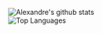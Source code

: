 ![Alexandre's github stats](https://github-readme-stats.vercel.app/api?username=alfarias&count_private=true&show_icons=true&theme=gruvbox)<br>
![Top Languages](https://github-readme-stats.vercel.app/api/top-langs/?username=alfarias&layout=compact)
